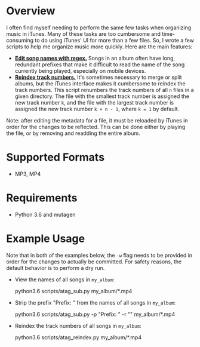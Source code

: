 # Overview

I often find myself needing to perform the same few tasks when organizing music in iTunes. Many of
these tasks are too cumbersome and time-consuming to do using iTunes' UI for more than a few files.
So, I wrote a few scripts to help me organize music more quickly. Here are the main features:

  - [**Edit song names with regex.**](scripts/atag_sub.py) Songs in an album often have long,
    redundant prefixes that make it difficult to read the name of the song currently being played,
    especially on mobile devices.
  - [**Reindex track numbers.**](scripts/atag_reindex.py) It's sometimes necessary to merge or split
    albums, but the iTunes interface makes it cumbersome to reindex the track numbers. This script
    renumbers the track numbers of all `n` files in a given directory. The file with the smallest
    track number is assigned the new track number `k`, and the file with the largest track number is
    assigned the new track number `k + n - 1`, where `k = 1` by default.

Note: after editing the metadata for a file, it must be reloaded by iTunes in order for the changes
to be reflected. This can be done either by playing the file, or by removing and readding the entire
album.

# Supported Formats

- MP3, MP4

# Requirements

- Python 3.6 and mutagen

# Example Usage

Note that in both of the examples below, the `-w` flag needs to be provided in order for the changes
to actually be committed. For safety reasons, the default behavior is to perform a dry run.

- View the names of all songs in `my_album`:

    python3.6 scripts/atag_sub.py my_album/*.mp4

- Strip the prefix "Prefix: " from the names of all songs in `my_album`:

    python3.6 scripts/atag_sub.py -p "Prefix: " -r "" my_album/*.mp4

- Reindex the track numbers of all songs in `my_album`:

    python3.6 scripts/atag_reindex.py my_album/*.mp4
